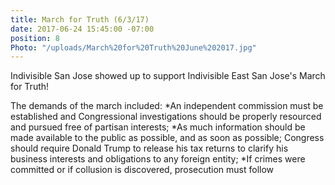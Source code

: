 ```yaml
---
title: March for Truth (6/3/17)
date: 2017-06-24 15:45:00 -07:00
position: 8
Photo: "/uploads/March%20for%20Truth%20June%202017.jpg"
---
```


Indivisible San Jose showed up to support Indivisible East San Jose's March for Truth!

The demands of the march included:
*An independent commission must be established and Congressional investigations should be properly resourced and pursued free of partisan interests;
*As much information should be made available to the public as possible, and as soon as possible;
Congress should require Donald Trump to release his tax returns to clarify his business interests and obligations to any foreign entity;
*If crimes were committed or if collusion is discovered, prosecution must follow
